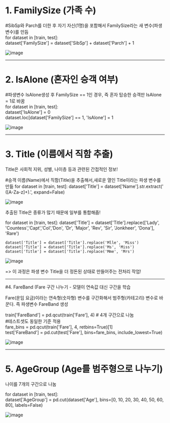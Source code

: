 # 1. FamilySize (가족 수)

#SibSp와 Parch를 더한 후 자기 자신(1명)을 포함해서 FamilySize라는 새 변수(파생 변수)를 만듬  
for dataset in [train, test]:  
    dataset['FamilySize'] = dataset['SibSp'] + dataset['Parch'] + 1  

![image](https://github.com/user-attachments/assets/975ebd0a-4286-4765-89be-cc6e987e9c8c)


---


# 2. IsAlone (혼자인 승객 여부)


#파생변수 IsAlone생성 후 FamilySize == 1인 경우, 즉 혼자 탑승한 승객만 IsAlone = 1로 바꿈  
for dataset in [train, test]:  
    dataset['IsAlone'] = 0  
    dataset.loc[dataset['FamilySize'] == 1, 'IsAlone'] = 1  

  ![image](https://github.com/user-attachments/assets/de6e4bee-b7c6-4e28-a67d-0bc5edb1c389)  


  ---


  # 3. Title (이름에서 직함 추출)

Title은 사회적 지위, 성별, 나이층 등과 관련된 간접적인 정보!


#승객 이름(Name)에서 직함(Title)을 추출해서,새로운 열인 Title이라는 파생 변수를 만듦
for dataset in [train, test]:
    dataset['Title'] = dataset['Name'].str.extract(' ([A-Za-z]+)\.', expand=False)


![image](https://github.com/user-attachments/assets/45c1d63f-1628-43ac-9374-2a2a2f929157)



추출된 Title은 종류가 많기 때문에 일부를 통합해줌!

for dataset in [train, test]:
    dataset['Title'] = dataset['Title'].replace(['Lady', 'Countess','Capt','Col',\'Don', 'Dr', 'Major', 'Rev', 'Sir', 'Jonkheer', 'Dona'], 'Rare')  
    
    dataset['Title'] = dataset['Title'].replace('Mlle', 'Miss')  
    dataset['Title'] = dataset['Title'].replace('Ms', 'Miss')  
    dataset['Title'] = dataset['Title'].replace('Mme', 'Mrs')  

![image](https://github.com/user-attachments/assets/53694436-5c48-46c9-868e-f7cc6b576681)


=> 이 과정은 파생 변수 Title을 더 정돈된 상태로 만들어주는 전처리 작업!


---


#4. FareBand (Fare 구간 나누기 - 모델이 연속값 대신 구간을 학습


Fare(운임 요금)이라는 연속형(숫자형) 변수를 구간화해서 범주형(카테고리) 변수로 바꾼다. 즉 파생변수 FareBand 생성  


train['FareBand'] = pd.qcut(train['Fare'], 4)  # 4개 구간으로 나눔  
#테스트셋도 동일한 기준 적용  
fare_bins = pd.qcut(train['Fare'], 4, retbins=True)[1]  
test['FareBand'] = pd.cut(test['Fare'], bins=fare_bins, include_lowest=True)  

![image](https://github.com/user-attachments/assets/d3f11614-29de-49d2-9a9e-fd4951c119fd)  


---


# 5. AgeGroup (Age를 범주형으로 나누기)  

나이를 7개의 구간으로 나눔  

for dataset in [train, test]:  
    dataset['AgeGroup'] = pd.cut(dataset['Age'], bins=[0, 10, 20, 30, 40, 50, 60, 80], labels=False)  

![image](https://github.com/user-attachments/assets/91044126-0e9a-42a3-92c5-c41e6a4dd6be)


  
    
